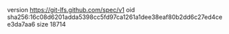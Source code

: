 version https://git-lfs.github.com/spec/v1
oid sha256:16c08d6201adda5398cc5fd97ca1261a1dee38eaf80b2dd6c27ed4cee3da7aa6
size 18714
